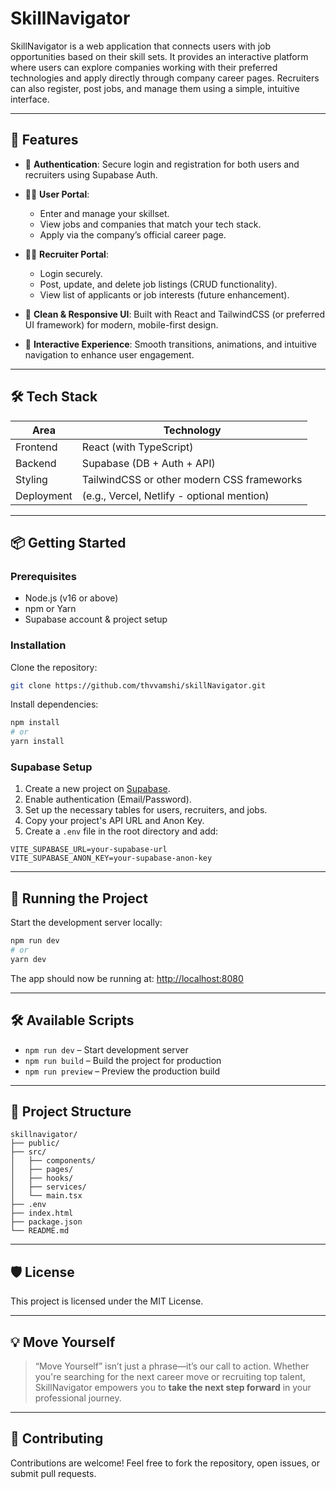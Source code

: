 # SkillNavigator

SkillNavigator is a web application that connects users with job opportunities based on their skill sets. It provides an interactive platform where users can explore companies working with their preferred technologies and apply directly through company career pages. Recruiters can also register, post jobs, and manage them using a simple, intuitive interface.

---

## 🚀 Features

* 🔐 **Authentication**: Secure login and registration for both users and recruiters using Supabase Auth.
* 👨‍💻 **User Portal**:

  * Enter and manage your skillset.
  * View jobs and companies that match your tech stack.
  * Apply via the company’s official career page.
* 🧑‍💼 **Recruiter Portal**:

  * Login securely.
  * Post, update, and delete job listings (CRUD functionality).
  * View list of applicants or job interests (future enhancement).
* 🎨 **Clean & Responsive UI**: Built with React and TailwindCSS (or preferred UI framework) for modern, mobile-first design.
* 🧠 **Interactive Experience**: Smooth transitions, animations, and intuitive navigation to enhance user engagement.

---

## 🛠 Tech Stack

| Area       | Technology                                 |
| ---------- | ------------------------------------------ |
| Frontend   | React (with TypeScript)                    |
| Backend    | Supabase (DB + Auth + API)                 |
| Styling    | TailwindCSS or other modern CSS frameworks |
| Deployment | (e.g., Vercel, Netlify - optional mention) |

---

## 📦 Getting Started

### Prerequisites

* Node.js (v16 or above)
* npm or Yarn
* Supabase account & project setup

### Installation

Clone the repository:

```bash
git clone https://github.com/thvvamshi/skillNavigator.git

```

Install dependencies:

```bash
npm install
# or
yarn install
```

### Supabase Setup

1. Create a new project on [Supabase](https://supabase.com/).
2. Enable authentication (Email/Password).
3. Set up the necessary tables for users, recruiters, and jobs.
4. Copy your project's API URL and Anon Key.
5. Create a `.env` file in the root directory and add:

```env
VITE_SUPABASE_URL=your-supabase-url
VITE_SUPABASE_ANON_KEY=your-supabase-anon-key
```

---

## 🧪 Running the Project

Start the development server locally:

```bash
npm run dev
# or
yarn dev
```

The app should now be running at:
[http://localhost:8080](http://localhost:8080)

---

## 🛠 Available Scripts

* `npm run dev` – Start development server
* `npm run build` – Build the project for production
* `npm run preview` – Preview the production build

---

## 📁 Project Structure

```
skillnavigator/
├── public/
├── src/
│   ├── components/
│   ├── pages/
│   ├── hooks/
│   ├── services/
│   └── main.tsx
├── .env
├── index.html
├── package.json
└── README.md
```

---

## 🛡️ License

This project is licensed under the MIT License.

---

## 💡 Move Yourself

> “Move Yourself” isn’t just a phrase—it’s our call to action. Whether you're searching for the next career move or recruiting top talent, SkillNavigator empowers you to **take the next step forward** in your professional journey.

---

## 🤝 Contributing

Contributions are welcome! Feel free to fork the repository, open issues, or submit pull requests.



